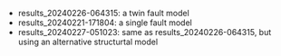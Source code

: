 - results_20240226-064315: a twin fault model
- results_20240221-171804: a single fault model
- results_20240227-051023: same as results_20240226-064315, but using an alternative structurtal model
